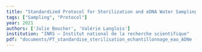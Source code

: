 ```yaml
---
title: "Standardized Protocol for Sterilization and eDNA Water Sampling"
tags: ["Sampling", "Protocol"]
year: 2021
authors: ['Julie Boucher', 'Valérie Langlois']
institution: "INRS – Institut national de la recherche scientifique"
pdf: "documents/PT_standardise_sterilisation_echantillonnage_eau_ADNe (Version 2021).pdf"
---
```

